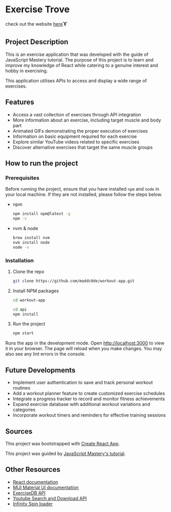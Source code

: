 # Exercise Trove

check out the website [here](https://exercise-trove.vercel.app/)🏋️

## Project Description

This is an exercise application that was developed with the guide of JavaScript Mastery tutorial. The purpose of this project is to learn and improve my knowledge of React while catering to a genuine interest and hobby in exercising.

This application utilises APIs to access and display a wide range of exercises.

## Features

- Access a vast collection of exercises through API integration
- More information about an exercise, including target muscle and body part
- Animated GIFs demonstrating the proper execution of exercises
- Information on basic equipment required for each exercise
- Explore similar YouTube videos related to specific exercises
- Discover alternative exercises that target the same muscle groups

## How to run the project

### Prerequisites

Before running the project, ensure that you have installed `npm` and `node` in your local machine. If they are not installed, please follow the steps below.

- npm

  ```bash
  npm install npm@latest -g
  npm -v
  ```

- nvm & node

  ```bash
  brew install nvm
  nvm install node
  node -v
  ```

### Installation

1. Clone the repo

   ```bash
   git clone https://github.com/maddc0de/workout-app.git
   ```

2. Install NPM packages

   ```bash
   cd workout-app

   cd api
   npm install
   ```

3. Run the project

   ```bash
   npm start
   ```

  Runs the app in the development mode. Open [http://localhost:3000](http://localhost:3000) to view it in your browser.
  The page will reload when you make changes. You may also see any lint errors in the console.

## Future Developments

- Implement user authentication to save and track personal workout routines
- Add a workout planner feature to create customized exercise schedules
- Integrate a progress tracker to record and monitor fitness achievements
- Expand exercise database with additional workout variations and categories
- Incorporate workout timers and reminders for effective training sessions

## Sources

This project was bootstrapped with [Create React App](https://github.com/facebook/create-react-app).

This project was guided by [JavaScript Mastery's tutorial](https://www.youtube.com/watch?v=KBpoBc98BwM).

## Other Resources

- [React documentation](https://reactjs.org/)
- [MUI Material UI documentation](https://mui.com/material-ui/)
- [ExerciseDB API](https://rapidapi.com/justin-WFnsXH_t6/api/exercisedb)
- [Youtube Search and Download API](https://rapidapi.com/h0p3rwe/api/youtube-search-and-download/)
- [Infinity Spin loader](https://mhnpd.github.io/react-loader-spinner/docs/components/infinity-spin/)